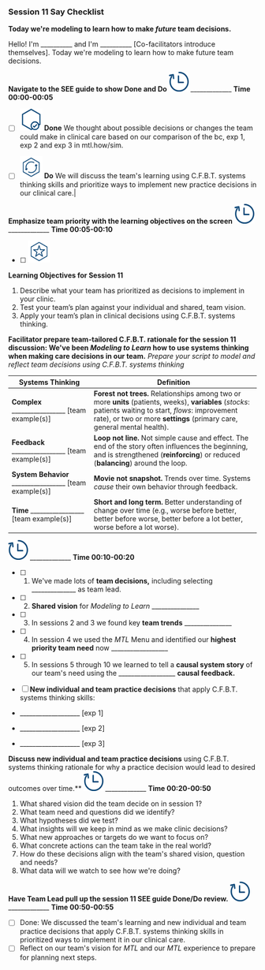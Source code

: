 ### Session 11 Say Checklist

**Today we're modeling to learn how to make _future_ team decisions.**

Hello! I'm __________ and I'm __________ [Co-facilitators introduce themselves]. Today we're modeling to learn how to make future team decisions.

**Navigate to the SEE guide to show Done and Do**
<img src = "https://github.com/lzim/teampsd/blob/master/resources/icons/timestamp.png" height = "40" width = "40" style ="display: inline-block"/> _____________ **Time 00:00-00:05** 

- [ ] <img src = "https://github.com/lzim/teampsd/blob/master/resources/icons/done.png" height = "45" width = "45"> **Done** We thought about possible decisions or changes the team could make in clinical care based on our comparison of the bc, exp 1, exp 2 and exp 3 in mtl.how/sim.

- [ ] <img src = "https://github.com/lzim/teampsd/blob/master/resources/icons/do.png" height = "45" width = "45"> **Do** We will discuss the team's learning using C.F.B.T. systems thinking skills and prioritize ways to implement new practice decisions in our clinical care.| 

**Emphasize team priority with the learning objectives on the screen**
<img src = "https://github.com/lzim/teampsd/blob/master/resources/icons/timestamp.png" height = "40" width = "40" style ="display: inline-block"/> _____________ **Time 00:05-00:10** 
- [ ] <img src = "https://github.com/lzim/teampsd/blob/master/resources/icons/learning_objectives.png" height = "45" width = "45"> 

**Learning Objectives for Session 11**

1.	Describe what your team has prioritized as decisions to implement in your clinic. 
2.	Test your team’s plan against your individual and shared, team vision.
3.	Apply your team’s plan in clinical decisions using C.F.B.T. systems thinking.

**Facilitator prepare team-tailored C.F.B.T. rationale for the session 11 discussion: We've been _Modeling to Learn_ how to use systems thinking when making care decisions in our team.**
_Prepare your script to model and reflect team decisions using C.F.B.T. systems thinking_

Systems Thinking | Definition
-- | -- 
**Complex** _________________ [team example(s)]| **Forest not trees.** Relationships among two or more **units** (patients, weeks), **variables** (_stocks_: patients waiting to start, _flows_: improvement rate), or two or more **settings** (primary care, general mental health).
**Feedback** _________________ [team example(s)]| **Loop not line.** Not simple cause and effect. The end of the story often influences the beginning, and is strengthened (**reinforcing**)   or reduced (**balancing**) around the loop.
**System Behavior** _________________ [team example(s)]| **Movie not snapshot.** Trends over time. Systems _cause_ their own behavior through feedback.
**Time** _________________ [team example(s)]| **Short and long term.** Better understanding of change over time (e.g., worse before better, better before worse, better before a lot better, worse before a lot worse).

 <img src = "https://github.com/lzim/teampsd/blob/master/resources/icons/timestamp.png" height = "40" width = "40" style ="display: inline-block"/> _____________ **Time 00:10-00:20** 

- [ ] 1. We've made lots of **team decisions,** including selecting ______________ as team lead.

- [ ] 2. **Shared vision** for *Modeling to Learn* _______________
   
- [ ] 3. In sessions 2 and 3 we found key **team trends** _______________

- [ ] 4. In session 4 we used the *MTL* Menu and identified our **highest priority team need** now __________________

- [ ] 5. In sessions 5 through 10 we learned to tell a **causal system story** of our team's need using the __________________ **causal feedback.**

- [ ] **New individual and team practice decisions** that apply C.F.B.T. systems thinking skills:

- ___________________ [exp 1]

- ___________________ [exp 2]

- ___________________ [exp 3]
   
**Discuss new individual and team practice decisions** using C.F.B.T. systems thinking rationale for why a practice decision would lead to desired outcomes over time.**
<img src = "https://github.com/lzim/teampsd/blob/master/resources/icons/timestamp.png" height = "40" width = "40" style ="display: inline-block"/> _____________ **Time 00:20-00:50**  

1. What shared vision did the team decide on in session 1?
2. What team need and questions did we identify?
3. What hypotheses did we test?
4. What insights will we keep in mind as we make clinic decisions?
5. What new approaches or targets do we want to focus on?
6. What concrete actions can the team take in the real world?
7. How do these decisions align with the team's shared vision, question and needs?
8. What data will we watch to see how we're doing?

**Have Team Lead pull up the session 11 SEE guide Done/Do review.**
<img src = "https://github.com/lzim/teampsd/blob/master/resources/icons/timestamp.png" height = "40" width = "40" style ="display: inline-block"/> _____________ **Time 00:50-00:55**  

- [ ] Done: We discussed the team's learning and new individual and team practice decisions that apply C.F.B.T. systems thinking skills in prioritized ways to implement it in our clinical care.
- [ ] Reflect on our team's vision for _MTL_ and our _MTL_ experience to prepare for planning next steps.
